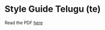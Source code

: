 # Style Guide Telugu (te)

Read the PDF [here](https://github.com/mozilla-l10n/styleguides/blob/master/Telugu_te/Style%20guide.pdf)
